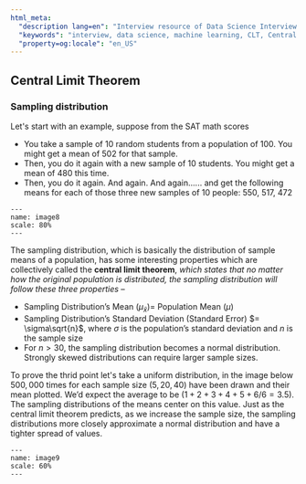 ```yaml
---
html_meta:
  "description lang=en": "Interview resource of Data Science Interview focusing on Central Limit Theorem."
  "keywords": "interview, data science, machine learning, CLT, Central Limit Theorem"
  "property=og:locale": "en_US"
---
```


## Central Limit Theorem

### Sampling distribution

Let's start with an example, suppose from the SAT math scores
- You take a sample of $10$ random students from a population of $100$. You might get a mean of $502$ for that sample. 
- Then, you do it again with a new sample of $10$ students. You might get a mean of $480$ this time. 
- Then, you do it again. And again. And again...... and get the following means for each of those three new samples of $10$ people: $550$, $517$, $472$ 


```{figure} images/image8.PNG
---
name: image8
scale: 80%
---
```

The sampling distribution, which is basically the distribution of sample means of a population, has some interesting properties which are collectively called the **central limit theorem**, *which states that no matter how the original population is distributed, the sampling distribution will follow these three properties* –
- Sampling Distribution’s Mean $(\mu_{\bar{x}}) =$ Population Mean $(\mu)$
- Sampling Distribution’s Standard Deviation (Standard Error) $= \sigma\sqrt{n}$, where $\sigma$ is the population’s standard deviation and $n$ is the sample size
- For $n > 30$, the sampling distribution becomes a normal distribution. Strongly skewed distributions can require larger sample sizes.

To prove the thrid point let's take a uniform distribution, in the image below $500,000$ times for each sample size $(5, 20, 40)$ have been drawn and their mean plotted.
We’d expect the average to be $(1 + 2 + 3 + 4 + 5 + 6 / 6 = 3.5)$. The sampling distributions of the means center on this value. Just as the central limit theorem predicts, as we increase the sample size, the sampling distributions more closely approximate a normal distribution and have a tighter spread of values.

```{figure} images/image9.PNG
---
name: image9
scale: 60%
---
```